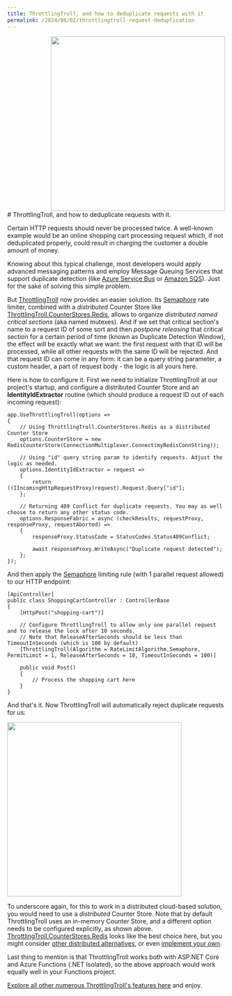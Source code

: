 ```yaml
---
title: ThrottlingTroll, and how to deduplicate requests with it
permalink: /2024/06/02/throttlingtroll-request-deduplication
---
```

<img src="{{ site.url }}/images/throttlingtroll/no-double-click.svg" width="400px" style="padding-left:100px">
# ThrottlingTroll, and how to deduplicate requests with it.

Certain HTTP requests should never be processed twice. A well-known example would be an online shopping cart processing request which, if not deduplicated properly, could result in charging the customer a double amount of money.

Knowing about this typical challenge, most developers would apply advanced messaging patterns and employ Message Queuing Services that support duplicate detection (like [Azure Service Bus](https://learn.microsoft.com/en-us/azure/service-bus-messaging/duplicate-detection) or [Amazon SQS](https://docs.aws.amazon.com/AWSSimpleQueueService/latest/SQSDeveloperGuide/using-messagededuplicationid-property.html)). Just for the sake of solving this simple problem.

But [ThrottlingTroll](https://github.com/ThrottlingTroll/ThrottlingTroll) now provides an easier solution. Its [Semaphore](https://github.com/ThrottlingTroll/ThrottlingTroll/wiki/410.-Rate-Limiting-Algorithms#-semaphore) rate limiter, combined with a *distributed* Counter Store like [ThrottlingTroll.CounterStores.Redis](https://github.com/ThrottlingTroll/ThrottlingTroll/tree/main/ThrottlingTroll.CounterStores.Redis#throttlingtrollcounterstoresredis), allows to organize *distributed named critical sections* (aka named mutexes). And if we set that critical section's name to a request ID of some sort and then *postpone releasing* that critical section for a certain period of time (known as Duplicate Detection Window), the effect will be exactly what we want: the first request with that ID will be processed, while all other requests with the same ID will be rejected. And that request ID can come in any form: it can be a query string parameter, a custom header, a part of request body - the logic is all yours here.

Here is how to configure it. First we need to initialize ThrottlingTroll at our project's startup, and configure a distributed Counter Store and an **IdentityIdExtractor** routine (which should produce a request ID out of each incoming request):

```
app.UseThrottlingTroll(options =>
{
    // Using ThrottlingTroll.CounterStores.Redis as a distributed Counter Store
    options.CounterStore = new RedisCounterStore(ConnectionMultiplexer.Connect(myRedisConnString));

    // Using "id" query string param to identify requests. Adjust the logic as needed.
    options.IdentityIdExtractor = request =>
    {
        return ((IIncomingHttpRequestProxy)request).Request.Query["id"];
    };

    // Returning 409 Conflict for duplicate requests. You may as well choose to return any other status code.
    options.ResponseFabric = async (checkResults, requestProxy, responseProxy, requestAborted) =>
    {
        responseProxy.StatusCode = StatusCodes.Status409Conflict;

        await responseProxy.WriteAsync("Duplicate request detected");
    };
});
```

And then apply the [Semaphore](https://github.com/ThrottlingTroll/ThrottlingTroll/wiki/410.-Rate-Limiting-Algorithms#-semaphore) limiting rule (with 1 parallel request allowed) to our HTTP endpoint:

```
[ApiController]
public class ShoppingCartController : ControllerBase
{
    [HttpPost("shopping-cart")]

    // Configure ThrottlingTroll to allow only one parallel request and to release the lock after 10 seconds.
    // Note that ReleaseAfterSeconds should be less than TimeoutInSeconds (which is 100 by default)
    [ThrottlingTroll(Algorithm = RateLimitAlgorithm.Semaphore, PermitLimit = 1, ReleaseAfterSeconds = 10, TimeoutInSeconds = 100)]

    public void Post()
    {
        // Process the shopping cart here
    }
}
```

And that's it. Now ThrottlingTroll will automatically reject duplicate requests for us:

<img src="https://scale-tone.github.io/images/keeshepherd/shopping-cart-409.png" width="400px"/>


To underscore again, for this to work in a distributed cloud-based solution, you would need to use a *distributed* Counter Store. Note that by default ThrottlingTroll uses an in-memory Counter Store, and a different option needs to be configured explicitly, as shown above. [ThrottlingTroll.CounterStores.Redis](https://github.com/ThrottlingTroll/ThrottlingTroll/tree/main/ThrottlingTroll.CounterStores.Redis#throttlingtrollcounterstoresredis) looks like the best choice here, but you might consider [other distributed alternatives](https://github.com/ThrottlingTroll/ThrottlingTroll/wiki/510.-Counter-Stores), or even [implement your own](https://github.com/ThrottlingTroll/ThrottlingTroll/blob/main/ThrottlingTroll.Core/CounterStores/ICounterStore.cs).

Last thing to mention is that ThrottlingTroll works both with ASP.NET Core and Azure Functions (.NET Isolated), so the above approach would work equally well in your Functions project.

[Explore all other numerous ThrottlingTroll's features here](https://github.com/ThrottlingTroll/ThrottlingTroll/tree/main?tab=readme-ov-file#throttlingtroll) and enjoy.